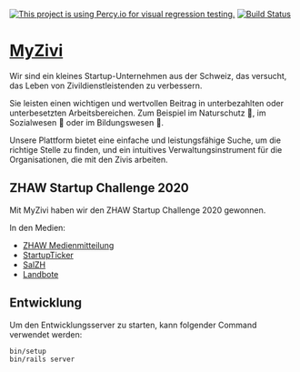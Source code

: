 [![This project is using Percy.io for visual regression testing.](https://percy.io/static/images/percy-badge.svg)](https://percy.io/922c0763/my-zivi)
[![Build Status](https://my-zivi.semaphoreci.com/badges/my-zivi/branches/master.svg)](https://my-zivi.semaphoreci.com/projects/my-zivi)

# [MyZivi](https://www.myzivi.ch)

Wir sind ein kleines Startup-Unternehmen aus der Schweiz, das versucht, das Leben von Zivildienstleistenden zu verbessern.

Sie leisten einen wichtigen und wertvollen Beitrag in unterbezahlten oder unterbesetzten Arbeitsbereichen. Zum Beispiel im Naturschutz 🌱, im Sozialwesen 🎴 oder im Bildungswesen 🎒.

Unsere Plattform bietet eine einfache und leistungsfähige Suche, um die richtige Stelle zu finden, und ein intuitives Verwaltungsinstrument für die Organisationen, die mit den Zivis arbeiten.

## ZHAW Startup Challenge 2020

Mit MyZivi haben wir den ZHAW Startup Challenge 2020 gewonnen.

In den Medien:
- [ZHAW Medienmitteilung](https://www.zhaw.ch/de/ueber-uns/aktuell/news/detailansicht-news/event-news/software-fuer-effizientere-zivildienst-administration-gewinnt-startup-challenge/)
- [StartupTicker](https://www.startupticker.ch/en/news/june-2020/software-fur-effizientere-zivildienstadministration-gewinnt-startup-challenge)
- [SalZH](https://blog.salzh.ch/2020/06/11/my-zivi/)
- [Landbote](https://www.landbote.ch/per-app-zum-eigenen-zivi-730601035587)

## Entwicklung

Um den Entwicklungsserver zu starten, kann folgender Command verwendet werden:

```sh
bin/setup
bin/rails server
```
